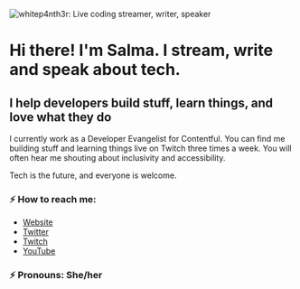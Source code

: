 ![whitep4nth3r: Live coding streamer, writer, speaker](https://p4nth3rblog-og-image.vercel.app/I%20am%20whitep4nth3r.%20I%20help%20developers%20build%20stuff%2C%20learn%20things%2C%20and%20love%20what%20they%20do..png?theme=light&md=0&fontSize=80px&images=https%3A%2F%2Fp4nth3rlabs.netlify.app%2Fassets%2Fsvgs%2Fpanthers%2Fmajick.svg)

# Hi there! I'm Salma. I stream, write and speak about tech.

## I help developers build stuff, learn things, and love what they do

I currently work as a Developer Evangelist for Contentful. You can find me building stuff and learning things live on Twitch three times a week. You will often hear me shouting about inclusivity and accessibility.

Tech is the future, and everyone is welcome.

### ⚡️ How to reach me: 
- [Website](https://whitep4nth3r.com/?utm_source=github)
- [Twitter](https://twitter.com/whitep4nth3r)
- [Twitch](https://twitch.tv/whitep4nth3r)
- [YouTube](https://www.youtube.com/channel/UCiGFO97qgxZEbbg43mZSeyg)

### ⚡️ Pronouns: She/her
